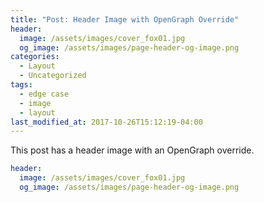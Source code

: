 ```yaml
---
title: "Post: Header Image with OpenGraph Override"
header:
  image: /assets/images/cover_fox01.jpg
  og_image: /assets/images/page-header-og-image.png
categories:
  - Layout
  - Uncategorized
tags:
  - edge case
  - image
  - layout
last_modified_at: 2017-10-26T15:12:19-04:00
---
```


This post has a header image with an OpenGraph override.

```yaml
header:
  image: /assets/images/cover_fox01.jpg
  og_image: /assets/images/page-header-og-image.png
```